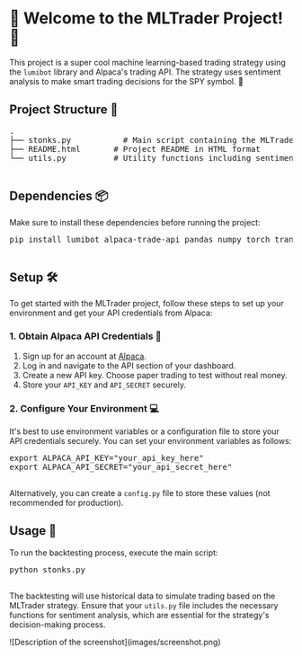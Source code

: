 <!DOCTYPE html>
<html lang="en">
</head>
<body>
    <div class="container">
        <h1>🎉 Welcome to the MLTrader Project! 🎉</h1>
        <p>This project is a super cool machine learning-based trading strategy using the <code>lumibot</code> library and Alpaca's trading API. The strategy uses sentiment analysis to make smart trading decisions for the SPY symbol. 🚀</p>
        
 <h2>Project Structure 📂</h2>
        <pre>
.
├── stonks.py           # Main script containing the MLTrader strategy
├── README.html       # Project README in HTML format
└── utils.py          # Utility functions including sentiment estimation
        </pre>
        
<h2>Dependencies 📦</h2>
        <p>Make sure to install these dependencies before running the project:</p>
        <pre>
pip install lumibot alpaca-trade-api pandas numpy torch transformers
        </pre>
<h2>Setup 🛠️</h2>
        <p>To get started with the MLTrader project, follow these steps to set up your environment and get your API credentials from Alpaca:</p>
        
<h3>1. Obtain Alpaca API Credentials 🔑</h3>
        <ol>
            <li>Sign up for an account at <a href="https://alpaca.markets/">Alpaca</a>.</li>
            <li>Log in and navigate to the API section of your dashboard.</li>
            <li>Create a new API key. Choose paper trading to test without real money.</li>
            <li>Store your <code>API_KEY</code> and <code>API_SECRET</code> securely.</li>
        </ol>
        
<h3>2. Configure Your Environment 💻</h3>
        <p>It's best to use environment variables or a configuration file to store your API credentials securely. You can set your environment variables as follows:</p>
        <pre>
export ALPACA_API_KEY="your_api_key_here"
export ALPACA_API_SECRET="your_api_secret_here"
        </pre>
        <p>Alternatively, you can create a <code>config.py</code> file to store these values (not recommended for production).</p>
        
<h2>Usage 🚀</h2>
        <p>To run the backtesting process, execute the main script:</p>
        <pre>
python stonks.py
        </pre>
        <p>The backtesting will use historical data to simulate trading based on the MLTrader strategy. Ensure that your <code>utils.py</code> file includes the necessary functions for sentiment analysis, which are essential for the strategy's decision-making process.</p>

<p>![Description of the screenshot](images/screenshot.png)</p>
    
</body>
</html>
